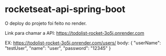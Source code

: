 # rocketseat-api-spring-boot
O deploy do projeto foi feito no render.

Link para chamar a API:
https://todolist-rocket-3o5j.onrender.com

EX:
https://todolist-rocket-3o5j.onrender.com/users/
body:
{
    "userName": "testUser",
    "name": "user",
    "password": "12345"
}
